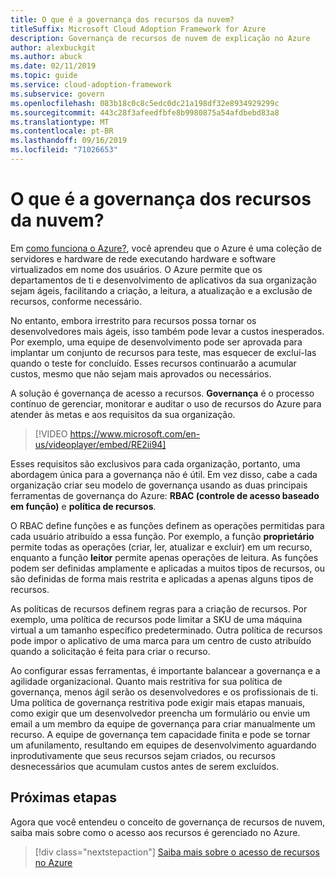 ```yaml
---
title: O que é a governança dos recursos da nuvem?
titleSuffix: Microsoft Cloud Adoption Framework for Azure
description: Governança de recursos de nuvem de explicação no Azure
author: alexbuckgit
ms.author: abuck
ms.date: 02/11/2019
ms.topic: guide
ms.service: cloud-adoption-framework
ms.subservice: govern
ms.openlocfilehash: 083b18c0c8c5edc0dc21a198df32e8934929299c
ms.sourcegitcommit: 443c28f3afeedfbfe8b9980875a54afdbebd83a8
ms.translationtype: MT
ms.contentlocale: pt-BR
ms.lasthandoff: 09/16/2019
ms.locfileid: "71026653"
---
```

<!-- markdownlint-disable MD026 -->

# <a name="what-is-cloud-resource-governance"></a>O que é a governança dos recursos da nuvem?

Em [como funciona o Azure?](../../getting-started/what-is-azure.md), você aprendeu que o Azure é uma coleção de servidores e hardware de rede executando hardware e software virtualizados em nome dos usuários. O Azure permite que os departamentos de ti e desenvolvimento de aplicativos da sua organização sejam ágeis, facilitando a criação, a leitura, a atualização e a exclusão de recursos, conforme necessário.

No entanto, embora irrestrito para recursos possa tornar os desenvolvedores mais ágeis, isso também pode levar a custos inesperados. Por exemplo, uma equipe de desenvolvimento pode ser aprovada para implantar um conjunto de recursos para teste, mas esquecer de excluí-las quando o teste for concluído. Esses recursos continuarão a acumular custos, mesmo que não sejam mais aprovados ou necessários.

A solução é governança de acesso a recursos. **Governança** é o processo contínuo de gerenciar, monitorar e auditar o uso de recursos do Azure para atender às metas e aos requisitos da sua organização.

<!-- markdownlint-disable MD034 -->

> [!VIDEO https://www.microsoft.com/en-us/videoplayer/embed/RE2ii94]

<!-- markdownlint-enable MD034 -->

Esses requisitos são exclusivos para cada organização, portanto, uma abordagem única para a governança não é útil. Em vez disso, cabe a cada organização criar seu modelo de governança usando as duas principais ferramentas de governança do Azure: **RBAC (controle de acesso baseado em função)** e **política de recursos**.

O RBAC define funções e as funções definem as operações permitidas para cada usuário atribuído a essa função. Por exemplo, a função **proprietário** permite todas as operações (criar, ler, atualizar e excluir) em um recurso, enquanto a função **leitor** permite apenas operações de leitura. As funções podem ser definidas amplamente e aplicadas a muitos tipos de recursos, ou são definidas de forma mais restrita e aplicadas a apenas alguns tipos de recursos.

As políticas de recursos definem regras para a criação de recursos. Por exemplo, uma política de recursos pode limitar a SKU de uma máquina virtual a um tamanho específico predeterminado. Outra política de recursos pode impor o aplicativo de uma marca para um centro de custo atribuído quando a solicitação é feita para criar o recurso.

Ao configurar essas ferramentas, é importante balancear a governança e a agilidade organizacional. Quanto mais restritiva for sua política de governança, menos ágil serão os desenvolvedores e os profissionais de ti. Uma política de governança restritiva pode exigir mais etapas manuais, como exigir que um desenvolvedor preencha um formulário ou envie um email a um membro da equipe de governança para criar manualmente um recurso. A equipe de governança tem capacidade finita e pode se tornar um afunilamento, resultando em equipes de desenvolvimento aguardando inprodutivamente que seus recursos sejam criados, ou recursos desnecessários que acumulam custos antes de serem excluídos.

## <a name="next-steps"></a>Próximas etapas

Agora que você entendeu o conceito de governança de recursos de nuvem, saiba mais sobre como o acesso aos recursos é gerenciado no Azure.

> [!div class="nextstepaction"]
> [Saiba mais sobre o acesso de recursos no Azure](./resource-access-management.md)
